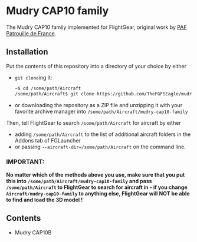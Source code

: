 # Mudry CAP10 family
The Mudry CAP10 family implemented for FlightGear, original work by [PAF Patrouille de France](http://equipe-flightgear.forumactif.fr).

## Installation

Put the contents of this repository into a directory of your choice by either
* `git clone`ing it:
	```sh
	~$ cd /some/path/Aircraft
	/some/path/Aircraft$ git clone https://github.com/TheFGFSEagle/mudry-cap10-family
	```
* or downloading the repository as a ZIP file and unzipping it with your favorite archive manager into `/some/path/Aircraft/mudry-cap10-family`

Then, tell FlightGear to search `/some/path/Aircraft` for aircraft by either
* adding `/some/path/Aircraft` to the list of additional aircraft folders in the Addons tab of FGLauncher
* or passing `--aircraft-dir=/some/path/Aircraft` on the command line.

### IMPORTANT:
**No matter which of the methods above you use, make sure that you put this into `/some/path/Aircraft/mudry-cap10-family` and pass `/some/path/Aircraft` to FlightGear to search for aircraft in - if you change `Aircraft/mudry-cap10-family` to anything else, FlightGear will NOT be able to find and load the 3D model !**

## Contents

* Mudry CAP10B

